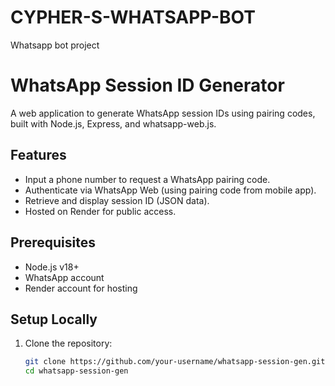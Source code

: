 # CYPHER-S-WHATSAPP-BOT
Whatsapp bot project 
# WhatsApp Session ID Generator

A web application to generate WhatsApp session IDs using pairing codes, built with Node.js, Express, and whatsapp-web.js.

## Features
- Input a phone number to request a WhatsApp pairing code.
- Authenticate via WhatsApp Web (using pairing code from mobile app).
- Retrieve and display session ID (JSON data).
- Hosted on Render for public access.

## Prerequisites
- Node.js v18+
- WhatsApp account
- Render account for hosting

## Setup Locally
1. Clone the repository:
   ```bash
   git clone https://github.com/your-username/whatsapp-session-gen.git
   cd whatsapp-session-gen
